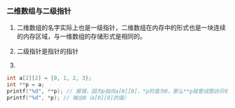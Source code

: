 
### 二维数组与二级指针

1. 二维数组的名字实际上也是一级指针，二维数组在内存中的形式也是一块连续的内存区域，与一维数组的存储形式是相同的。

2. 二级指针是指针的指针

3. 
```C
int a[2][2] = {0, 1, 2, 3};
int **p = a;
printf("%d", **p); // 报错，因为p指向a[0][0]，*p的值为0，那么**p就是试图访问地址为0的内存
printf("%d", *p); // 输出0（a[0][0]的值）
```